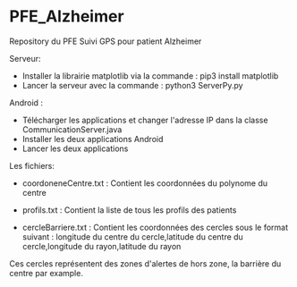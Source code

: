 # PFE_Alzheimer
Repository du PFE Suivi GPS pour patient Alzheimer

Serveur:
- Installer la librairie matplotlib via la commande : pip3 install matplotlib
- Lancer la serveur avec la commande : python3 ServerPy.py


Android :
- Télécharger les applications et changer l'adresse IP dans la classe CommunicationServer.java
- Installer les deux applications Android
- Lancer les deux applications 


Les fichiers:
- coordoneneCentre.txt : 
Contient les coordonnées du polynome du centre

- profils.txt : 
Contient la liste de tous les profils des patients

- cercleBarriere.txt : 
Contient les coordonnées des cercles sous le format suivant : 
longitude du centre du cercle,latitude du centre du cercle,longitude du rayon,latitude du rayon

Ces cercles représentent des zones d'alertes de hors zone, la barrière du centre par example.